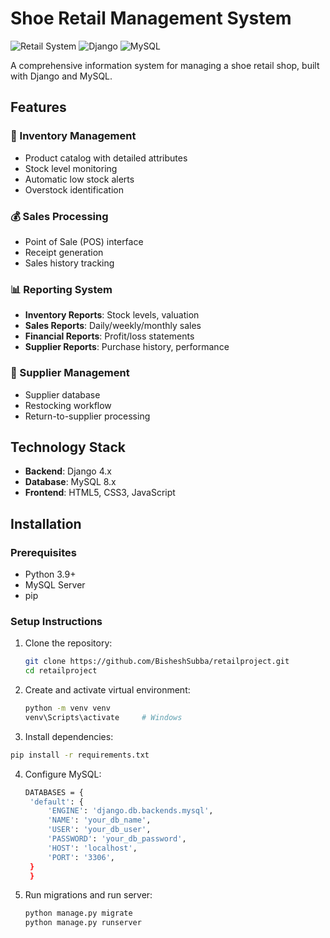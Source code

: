 # Shoe Retail Management System

![Retail System](https://img.shields.io/badge/Status-Production-ready-brightgreen)
![Django](https://img.shields.io/badge/Framework-Django-092E20)
![MySQL](https://img.shields.io/badge/Database-MySQL-4479A1)

A comprehensive information system for managing a shoe retail shop, built with Django and MySQL.

## Features

### 🏬 Inventory Management
- Product catalog with detailed attributes
- Stock level monitoring
- Automatic low stock alerts
- Overstock identification

### 💰 Sales Processing
- Point of Sale (POS) interface
- Receipt generation
- Sales history tracking

### 📊 Reporting System
- **Inventory Reports**: Stock levels, valuation
- **Sales Reports**: Daily/weekly/monthly sales
- **Financial Reports**: Profit/loss statements
- **Supplier Reports**: Purchase history, performance

### 🚚 Supplier Management
- Supplier database
- Restocking workflow
- Return-to-supplier processing

## Technology Stack

- **Backend**: Django 4.x
- **Database**: MySQL 8.x
- **Frontend**: HTML5, CSS3, JavaScript

## Installation
### Prerequisites
- Python 3.9+
- MySQL Server
- pip

### Setup Instructions

1. Clone the repository:
   ```bash
   git clone https://github.com/BisheshSubba/retailproject.git
   cd retailproject
   ```
2. Create and activate virtual environment:
   ```bash
   python -m venv venv
   venv\Scripts\activate     # Windows
   ```
3. Install dependencies:
  ```bash
  pip install -r requirements.txt
  ```
4. Configure MySQL:
   ```bash
   DATABASES = {
    'default': {
        'ENGINE': 'django.db.backends.mysql',
        'NAME': 'your_db_name',
        'USER': 'your_db_user',
        'PASSWORD': 'your_db_password',
        'HOST': 'localhost',
        'PORT': '3306',
    }
    }
   ```
5. Run migrations and run server:
   ```bash
   python manage.py migrate
   python manage.py runserver
   ```
  

